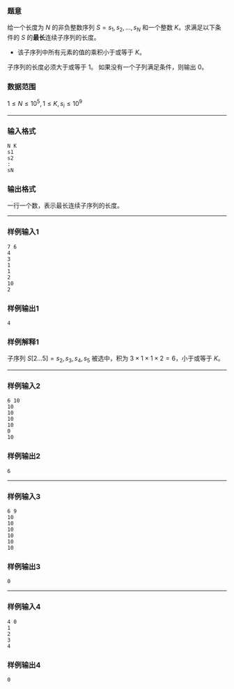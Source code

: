 ### 题意

给一个长度为 $N$ 的非负整数序列 $S=s_{1},s_{2},... ,s_{N}$  和一个整数 $K$。求满足以下条件的 $S$ 的**最长**连续子序列的长度。

- 该子序列中所有元素的值的乘积小于或等于 $K$。 

子序列的长度必须大于或等于 $1$。
如果没有一个子列满足条件，则输出 $0$。

### 数据范围

$1 \leq N \leq 10^5,1 \leq K,s_{i} \leq 10^9$

---

### 输入格式

```
N K
s1
s2
:
sN
```

### 输出格式

一行一个数，表示最长连续子序列的长度。

---

### 样例输入1

```
7 6
4
3
1
1
2
10
2
```

### 样例输出1

```
4
```

### 样例解释1

子序列 $S[2...5]=s_{2},s_{3},s_{4},s_{5}$  被选中，积为 $3\times 1\times 1\times 2=6$，小于或等于 $K$。

---

### 样例输入2

```
6 10
10
10
10
10
0
10
```

### 样例输出2

```
6
```

---

### 样例输入3

```
6 9
10
10
10
10
10
10
```

### 样例输出3

```
0
```

---

### 样例输入4

```
4 0
1
2
3
4
```

### 样例输出4

```
0
```

